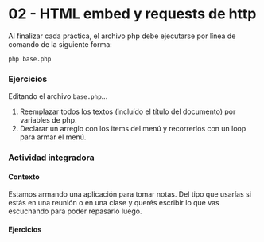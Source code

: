 # 02 - HTML embed y requests de http

Al finalizar cada práctica, el archivo php debe ejecutarse por línea de comando de la siguiente forma:
```shell
php base.php
```

### Ejercicios
Editando el archivo `base.php`...

1. Reemplazar todos los textos (incluído el título del documento) por variables de php.
2. Declarar un arreglo con los items del menú y recorrerlos con un loop para armar el menú.

### Actividad integradora
#### Contexto
Estamos armando una aplicación para tomar notas. Del tipo que usarías si estás en una reunión o en una clase y querés escribir lo que vas escuchando para poder repasarlo luego.

#### Ejercicios
